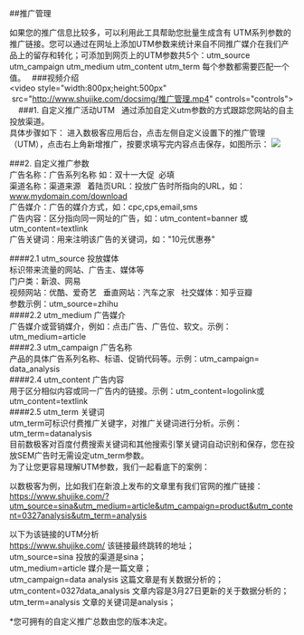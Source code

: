 ##推广管理  

如果您的推广信息比较多，可以利用此工具帮助您批量生成含有 UTM系列参数的推广链接。您可以通过在网址上添加UTM参数来统计来自不同推广媒介在我们产品上的留存和转化；可添加到网页上的UTM参数共5个：utm_source  utm_campaign  utm_medium  utm_content  utm_term 每个参数都需要匹配一个值。  
###视频介绍    
<video style="width:800px;height:500px"  src="http://www.shujike.com/docsimg/推广管理.mp4" controls="controls"></video>    
###1. 自定义推广活动UTM  
通过添加自定义utm参数的方式跟踪您网站的自主投放渠道。    
具体步骤如下： 进入数极客应用后台，点击左侧自定义设置下的推广管理（UTM），点击右上角新增推广，按要求填写完内容点击保存，如图所示：
![](http://www.shujike.com/images/h5/tuiguang.png)   

###2. 自定义推广参数  
广告名称：广告系列名称 如：双十一大促  必填  
渠道名称：渠道来源   
着陆页URL：投放广告时所指向的URL，如：www.mydomain.com/download   
广告媒介：广告的媒介方式，如：cpc,cps,email,sms    
广告内容：区分指向同一网址的广告，如：utm_content=banner 或 utm_content=textlink    
广告关键词：用来注明该广告的关键词，如："10元优惠券" 

####2.1 utm_source	投放媒体  
标识带来流量的网站、广告主、媒体等  
门户类：新浪、网易  
视频网站：优酷、爱奇艺  
垂直网站：汽车之家  
社交媒体：知乎豆瓣  
参数示例：utm_source=zhihu  
####2.2 utm_medium 广告媒介  
广告媒介或营销媒介，例如：点击广告、广告位、软文。示例：utm_medium=article  
####2.3 utm_campaign 广告名称  
产品的具体广告系列名称、标语、促销代码等。示例：utm_campaign= data_analysis  
####2.4 utm_content 广告内容  
用于区分相似内容或同一广告内的链接。示例：utm_content=logolink或utm_content=textlink  
####2.5 utm_term 关键词  
utm_term可标识付费推广关键字，对推广关键词进行分析。示例：utm_term=datanalysis  
目前数极客对百度付费搜索关键词和其他搜索引擎关键词自动识别和保存，您在投放SEM广告时无需设定utm_term参数。  
为了让您更容易理解UTM参数，我们一起看底下的案例：  

以数极客为例，比如我们在新浪上发布的文章里有我们官网的推广链接：  
https://www.shujike.com/?utm_source=sina&utm_medium=article&utm_campaign=product&utm_content=0327analysis&utm_term=analysis  

以下为该链接的UTM分析  
https://www.shujike.com/ 该链接最终跳转的地址；  
utm_source=sina 投放的渠道是sina；  
utm_medium=article 媒介是一篇文章；  
utm_campaign=data analysis  这篇文章是有关数据分析的；  
utm_content=0327data_analysis 文章内容是3月27日更新的关于数据分析的；  
utm_term=analysis 文章的关键词是analysis；  

*您可拥有的自定义推广总数由您的版本决定。

